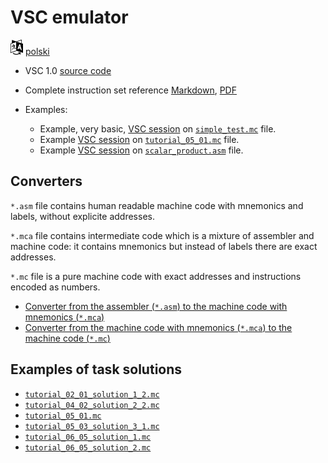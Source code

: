 # VSC emulator

[![Selct language](../../icon20x24px-exported-transparent.png)](../../README.md)
[polski](../../pl/src/README.md)

- VSC 1.0 [source code](../../src/1_0/vsc.py)
- Complete instruction set reference [Markdown](instruction_set.md), [PDF](instruction_set.pdf)
- Examples:

  - Example, very basic, [VSC session](examples/session_simple_test.md) on [`simple_test.mc`](examples/simple_test.mc) file.
  - Example [VSC session](examples/session_tutorial_05_01.md) on [`tutorial_05_01.mc`](examples/tutorial_05_01.mc) file.
  - Example [VSC session](examples/session_scalar_product.md) on [`scalar_product.asm`](examples/scalar_product.asm) file.

## Converters

`*.asm` file contains human readable machine code with mnemonics and labels, without explicite addresses.
  
`*.mca` file contains intermediate code which is a mixture of assembler and machine code: it contains mnemonics but instead of labels there are exact addresses.
  
`*.mc` file is a pure machine code with exact addresses and instructions encoded as numbers.
  
- [Converter from the assembler (`*.asm`) to the machine code with mnemonics (`*.mca`)](../../src/1_0/asm2mca.py)
- [Converter from the machine code with mnemonics (`*.mca`) to the machine code (`*.mc`)](../../src/1_0/mca2mc.py)

## Examples of task solutions

- [`tutorial_02_01_solution_1_2.mc`](examples/tutorial_02_01_solution_1_2.mc)
- [`tutorial_04_02_solution_2_2.mc`](examples/tutorial_04_02_solution_2_2.mc)
- [`tutorial_05_01.mc`](examples/tutorial_05_01.mc)
- [`tutorial_05_03_solution_3_1.mc`](examples/tutorial_05_03_solution_3_1.mc)
- [`tutorial_06_05_solution_1.mc`](examples/tutorial_06_05_solution_1.mc)
- [`tutorial_06_05_solution_2.mc`](examples/tutorial_06_05_solution_2.mc)
